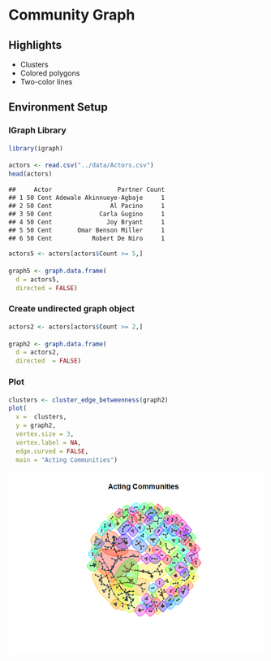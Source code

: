 # Community Graph

## Highlights

* Clusters
* Colored polygons
* Two-color lines

## Environment Setup 

### IGraph Library


``` r
library(igraph)

actors <- read.csv("../data/Actors.csv")
head(actors)
```

    ##     Actor                  Partner Count
    ## 1 50 Cent Adewale Akinnuoye-Agbaje     1
    ## 2 50 Cent                Al Pacino     1
    ## 3 50 Cent             Carla Gugino     1
    ## 4 50 Cent               Joy Bryant     1
    ## 5 50 Cent       Omar Benson Miller     1
    ## 6 50 Cent           Robert De Niro     1

``` r
actors5 <- actors[actors$Count >= 5,]

graph5 <- graph.data.frame(
  d = actors5,
  directed = FALSE)
```

### Create undirected graph object

``` r
actors2 <- actors[actors$Count >= 2,]

graph2 <- graph.data.frame(
  d = actors2,
  directed  = FALSE)
```
### Plot

``` r
clusters <- cluster_edge_betweenness(graph2)
plot(
  x =  clusters,
  y = graph2,
  vertex.size = 3,
  vertex.label = NA,
  edge.curved = FALSE,
  main = "Acting Communities")
```

![](../../images/statistics/community_graph.png)
